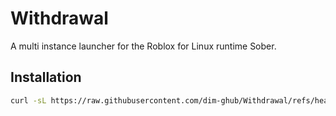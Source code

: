 # Withdrawal
A multi instance launcher for the Roblox for Linux runtime Sober.

## Installation

```bash
curl -sL https://raw.githubusercontent.com/dim-ghub/Withdrawal/refs/heads/main/install.sh | bash
```
